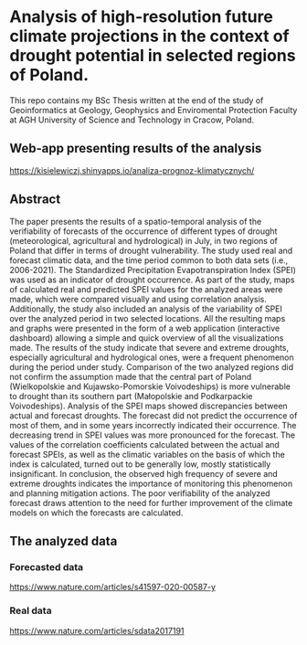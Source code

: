 # Analysis of high-resolution future climate projections in the context of drought potential in selected regions of Poland. 


This repo contains my BSc Thesis written at the end of the study of Geoinformatics at Geology, Geophysics and Enviromental Protection Faculty at AGH University of Science and Technology in Cracow, Poland. 

## Web-app presenting results of the analysis

https://kisielewiczj.shinyapps.io/analiza-prognoz-klimatycznych/

## Abstract

The paper presents the results of a spatio-temporal analysis of the verifiability of forecasts of the occurrence of different types of drought (meteorological, agricultural and hydrological) in July, in two regions of Poland that differ in terms of drought vulnerability. The study used real and forecast climatic data, and the time period common to both data sets (i.e., 2006-2021). The Standardized Precipitation Evapotranspiration Index (SPEI) was used as an indicator of drought occurrence. As part of the study, maps of calculated real and predicted SPEI values for the analyzed areas were made, which were compared visually and using correlation analysis. Additionally, the study also included an analysis of the variability of SPEI over the analyzed period in two selected locations. All the resulting maps and graphs were presented in the form of a web application (interactive dashboard) allowing a simple and quick overview of all the visualizations made. The results of the study indicate that severe and extreme droughts, especially agricultural and hydrological ones, were a frequent phenomenon during the period under study. Comparison of the two analyzed regions did not confirm the assumption made that the central part of Poland (Wielkopolskie and Kujawsko-Pomorskie Voivodeships) is more vulnerable to drought than its southern part (Małopolskie and Podkarpackie Voivodeships). Analysis of the SPEI maps showed discrepancies between actual and forecast
droughts. The forecast did not predict the occurrence of most of them, and in some years incorrectly indicated their occurrence. The decreasing trend in SPEI values was more pronounced for the forecast. The values of the correlation coefficients calculated between the actual and forecast SPEIs, as well as the climatic variables on the basis of which the index is calculated, turned out to be generally low, mostly statistically insignificant. In conclusion, the observed high frequency of severe and extreme droughts indicates the importance of monitoring this phenomenon and planning mitigation actions. The poor verifiability of the analyzed forecast draws attention to the need for further improvement of the climate models on which the forecasts are calculated.


## The analyzed data

### Forecasted data

https://www.nature.com/articles/s41597-020-00587-y

### Real data
 
https://www.nature.com/articles/sdata2017191

